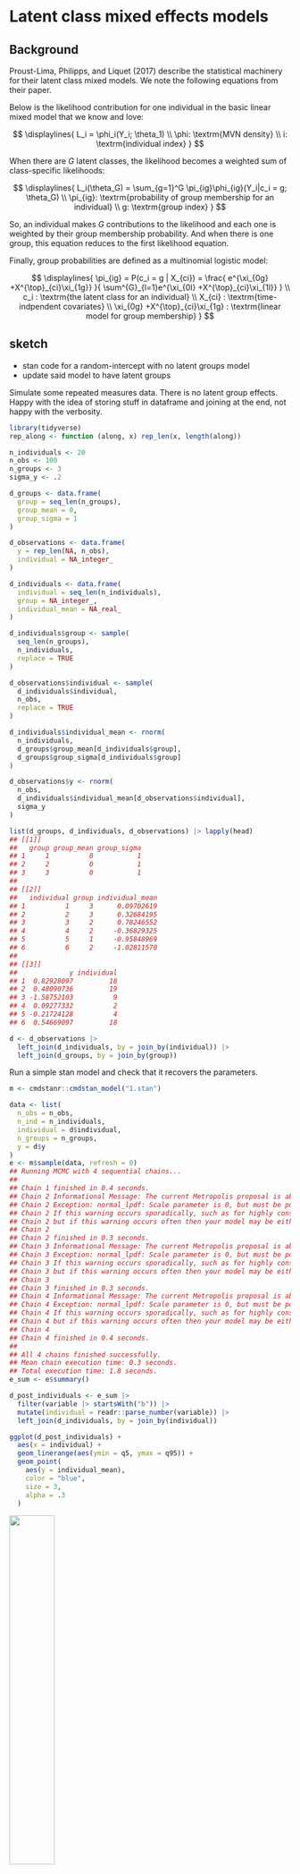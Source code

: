 Latent class mixed effects models
================

## Background

Proust-Lima, Philipps, and Liquet (2017) describe the statistical
machinery for their latent class mixed models. We note the following
equations from their paper.

Below is the likelihood contribution for one individual in the basic
linear mixed model that we know and love:

$$
\displaylines{
L_i = \phi_i(Y_i; \theta_1) \\
\phi: \textrm{MVN density} \\
i: \textrm{individual index}
}
$$

When there are $G$ latent classes, the likelihood becomes a weighted sum
of class-specific likelihoods:

$$
\displaylines{
L_i(\theta_G) = \sum_{g=1}^G \pi_{ig}\phi_{ig}(Y_i|c_i = g; \theta_G) \\
\pi_{ig}: \textrm{probability of group membership for an individual} \\
g: \textrm{group index}
}
$$

So, an individual makes $G$ contributions to the likelihood and each one
is weighted by their group membership probability. And when there is one
group, this equation reduces to the first likelihood equation.

Finally, group probabilities are defined as a multinomial logistic
model:

$$
\displaylines{
\pi_{ig} = 
  P(c_i = g | X_{ci}) = 
  \frac{
    e^{\xi_{0g} +X^{\top}_{ci}\xi_{1g}}
  }{
    \sum^{G}_{l=1}e^{\xi_{0l} +X^{\top}_{ci}\xi_{1l}}
  } \\
c_i : \textrm{the latent class for an individual} \\
X_{ci} : \textrm{time-indpendent covariates} \\
\xi_{0g} +X^{\top}_{ci}\xi_{1g} : \textrm{linear model for group membership}
}
$$

## sketch

- stan code for a random-intercept with no latent groups model
- update said model to have latent groups

Simulate some repeated measures data. There is no latent group effects.
Happy with the idea of storing stuff in dataframe and joining at the
end, not happy with the verbosity.

``` r
library(tidyverse)
rep_along <- function (along, x) rep_len(x, length(along))

n_individuals <- 20
n_obs <- 100
n_groups <- 3
sigma_y <- .2

d_groups <- data.frame(
  group = seq_len(n_groups),
  group_mean = 0,
  group_sigma = 1
)

d_observations <- data.frame(
  y = rep_len(NA, n_obs),
  individual = NA_integer_
)

d_individuals <- data.frame(
  individual = seq_len(n_individuals),
  group = NA_integer_,
  individual_mean = NA_real_
)

d_individuals$group <- sample(
  seq_len(n_groups), 
  n_individuals, 
  replace = TRUE
)

d_observations$individual <- sample(
  d_individuals$individual, 
  n_obs, 
  replace = TRUE
)

d_individuals$individual_mean <- rnorm(
  n_individuals,
  d_groups$group_mean[d_individuals$group],
  d_groups$group_sigma[d_individuals$group]
)

d_observations$y <- rnorm(
  n_obs,
  d_individuals$individual_mean[d_observations$individual], 
  sigma_y
)

list(d_groups, d_individuals, d_observations) |> lapply(head)
## [[1]]
##   group group_mean group_sigma
## 1     1          0           1
## 2     2          0           1
## 3     3          0           1
## 
## [[2]]
##   individual group individual_mean
## 1          1     3      0.09702619
## 2          2     3      0.32684195
## 3          3     2      0.78246552
## 4          4     2     -0.36829325
## 5          5     1     -0.95848969
## 6          6     2     -1.02811570
## 
## [[3]]
##             y individual
## 1  0.82928097         18
## 2  0.48090736         19
## 3 -1.58752103          9
## 4  0.09277332          2
## 5 -0.21724128          4
## 6  0.54669097         18

d <- d_observations |> 
  left_join(d_individuals, by = join_by(individual)) |> 
  left_join(d_groups, by = join_by(group))
```

Run a simple stan model and check that it recovers the parameters.

``` r
m <- cmdstanr::cmdstan_model("1.stan")

data <- list(
  n_obs = n_obs,
  n_ind = n_individuals,
  individual = d$individual,
  n_groups = n_groups,
  y = d$y
)
e <- m$sample(data, refresh = 0)
## Running MCMC with 4 sequential chains...
## 
## Chain 1 finished in 0.4 seconds.
## Chain 2 Informational Message: The current Metropolis proposal is about to be rejected because of the following issue:
## Chain 2 Exception: normal_lpdf: Scale parameter is 0, but must be positive! (in 'C:/Users/Tristan/AppData/Local/Temp/RtmpANG1E7/model-43e43e61440f.stan', line 21, column 2 to column 25)
## Chain 2 If this warning occurs sporadically, such as for highly constrained variable types like covariance matrices, then the sampler is fine,
## Chain 2 but if this warning occurs often then your model may be either severely ill-conditioned or misspecified.
## Chain 2
## Chain 2 finished in 0.3 seconds.
## Chain 3 Informational Message: The current Metropolis proposal is about to be rejected because of the following issue:
## Chain 3 Exception: normal_lpdf: Scale parameter is 0, but must be positive! (in 'C:/Users/Tristan/AppData/Local/Temp/RtmpANG1E7/model-43e43e61440f.stan', line 23, column 2 to column 45)
## Chain 3 If this warning occurs sporadically, such as for highly constrained variable types like covariance matrices, then the sampler is fine,
## Chain 3 but if this warning occurs often then your model may be either severely ill-conditioned or misspecified.
## Chain 3
## Chain 3 finished in 0.3 seconds.
## Chain 4 Informational Message: The current Metropolis proposal is about to be rejected because of the following issue:
## Chain 4 Exception: normal_lpdf: Scale parameter is 0, but must be positive! (in 'C:/Users/Tristan/AppData/Local/Temp/RtmpANG1E7/model-43e43e61440f.stan', line 21, column 2 to column 25)
## Chain 4 If this warning occurs sporadically, such as for highly constrained variable types like covariance matrices, then the sampler is fine,
## Chain 4 but if this warning occurs often then your model may be either severely ill-conditioned or misspecified.
## Chain 4
## Chain 4 finished in 0.4 seconds.
## 
## All 4 chains finished successfully.
## Mean chain execution time: 0.3 seconds.
## Total execution time: 1.8 seconds.
e_sum <- e$summary()

d_post_individuals <- e_sum |> 
  filter(variable |> startsWith("b")) |> 
  mutate(individual = readr::parse_number(variable)) |> 
  left_join(d_individuals, by = join_by(individual))

ggplot(d_post_individuals) + 
  aes(x = individual) + 
  geom_linerange(aes(ymin = q5, ymax = q95)) +
  geom_point(
    aes(y = individual_mean),
    color = "blue",
    size = 3,
    alpha = .3
  )
```

<img src="README_files/figure-gfm/simple-ri-model-1.png" width="40%" />

``` r

e_sum |> 
  filter(variable %in% c("alpha", "sigma_b", "sigma_y")) |> 
  left_join(
    tibble(
      variable = c("alpha", "sigma_b", "sigma_y"),
      value = c(0, 1, sigma_y)
    )
  ) |> 
  ggplot() + 
    aes(x = variable) + 
    geom_linerange(aes(ymin = q5, ymax = q95)) +
    geom_point(
      aes(y = value),
      color = "blue",
      size = 3,
      alpha = .3
    )
## Joining with `by = join_by(variable)`
```

<img src="README_files/figure-gfm/simple-ri-model-2.png" width="40%" />

## A random intercept model

Each group has their own mean.

``` r

ggplot(d) + 
  aes(x = i, y = y) + 
  geom_point(aes(color = factor(ci))) +
  stat_smooth(
    aes(color = factor(ci)),
    data = function(x) x |> group_by(ci, i) |> summarise(y = mean(y)),
    method = "lm",
    formula = y ~ 1
  )

d |> 
  group_by(ci) |> 
  summarise(mean(y), sd(y))

# means[]
# rnorm()

means[assignments]
sigmas[assignments]
```

<div id="refs" class="references csl-bib-body hanging-indent">

<div id="ref-JSSv078i02" class="csl-entry">

Proust-Lima, Cécile, Viviane Philipps, and Benoit Liquet. 2017.
“Estimation of Extended Mixed Models Using Latent Classes and Latent
Processes: The r Package Lcmm.” *Journal of Statistical Software* 78
(2): 1–56. <https://doi.org/10.18637/jss.v078.i02>.

</div>

</div>
